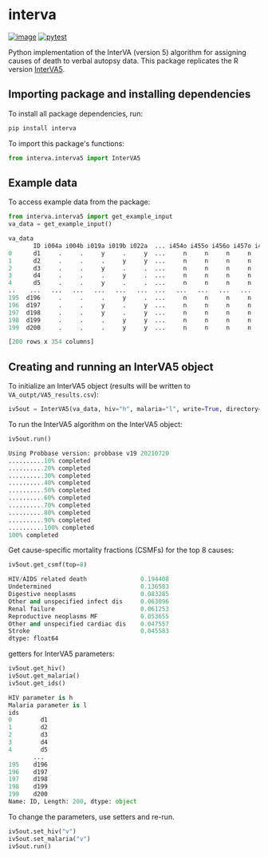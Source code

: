 # interva

[![image](https://img.shields.io/pypi/pyversions/interva)](https://pypi.org/project/interva/)
[![pytest](https://github.com/verbal-autopsy-software/interva/actions/workflows/python-package.yml/badge.svg)](https://github.com/verbal-autopsy-software/interva/actions)

Python implementation of the InterVA (version 5) algorithm for assigning causes of death to verbal autopsy data.  This package replicates the R
version [InterVA5](https://github.com/verbal-autopsy-software/InterVA5).


## Importing package and installing dependencies

To install all package dependencies, run:  

```python
pip install interva
```

To import this package's functions:  

```python
from interva.interva5 import InterVA5
```
## Example data

To access example data from the package:  

```python
from interva.interva5 import get_example_input
va_data = get_example_input()
```

```python
va_data
       ID i004a i004b i019a i019b i022a  ... i454o i455o i456o i457o i458o i459o
0      d1     .     .     y     .     y  ...     n     n     n     n     n     n
1      d2     .     .     .     y     y  ...     n     n     n     n     n     n
2      d3     .     .     y     .     .  ...     n     n     n     n     n     n
3      d4     .     .     .     y     .  ...     n     n     n     n     n     n
4      d5     .     .     y     .     .  ...     n     n     n     n     n     n
..    ...   ...   ...   ...   ...   ...  ...   ...   ...   ...   ...   ...   ...
195  d196     .     .     .     y     .  ...     n     n     n     n     n     n
196  d197     .     .     y     .     y  ...     n     n     n     n     n     n
197  d198     .     .     y     .     y  ...     n     n     n     n     n     n
198  d199     .     .     .     y     y  ...     n     n     n     n     n     n
199  d200     .     .     .     y     y  ...     n     n     n     n     n     n

[200 rows x 354 columns]
```
  
## Creating and running an InterVA5 object

To initialize an InterVA5 object (results will be written to `VA_outpt/VA5_results.csv`):

```python
iv5out = InterVA5(va_data, hiv="h", malaria="l", write=True, directory="VA_output", filename="VA5_result", output="extended", append=False, return_checked_data=True)
```
  
To run the InterVA5 algorithm on the InterVA5 object:  

```python
iv5out.run()
```

```python
Using Probbase version: probbase v19 20210720
..........10% completed
..........20% completed
..........30% completed
..........40% completed
..........50% completed
..........60% completed
..........70% completed
..........80% completed
..........90% completed
..........100% completed
100% completed
```

Get cause-specific mortality fractions (CSMFs) for the top 8 causes:

```python
iv5out.get_csmf(top=8)
```

```python
HIV/AIDS related death               0.194408
Undetermined                         0.136583
Digestive neoplasms                  0.083285
Other and unspecified infect dis     0.063096
Renal failure                        0.061253
Reproductive neoplasms MF            0.053655
Other and unspecified cardiac dis    0.047557
Stroke                               0.045583
dtype: float64
```

getters for InterVA5 parameters:  

```python
iv5out.get_hiv()
iv5out.get_malaria()
iv5out.get_ids()
```

```python
HIV parameter is h
Malaria parameter is l
ids
0        d1
1        d2
2        d3
3        d4
4        d5
       ...
195    d196
196    d197
197    d198
198    d199
199    d200
Name: ID, Length: 200, dtype: object
```

To change the parameters, use setters and re-run.   

```python
iv5out.set_hiv("v")
iv5out.set_malaria("v")
iv5out.run()
```
